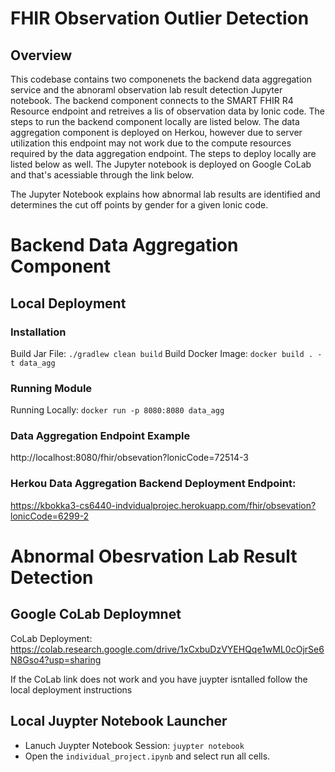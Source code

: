 # FHIR Observation Outlier Detection

## Overview
This codebase contains two componenets the backend data aggregation service and the abnoraml observation lab result detection Jupyter notebook. 
The backend component connects to the SMART FHIR R4 Resource endpoint and retreives a lis of observation data by lonic code. The steps to run the backend component locally are listed below. The data aggregation component is deployed on Herkou, however due to server utilization this endpoint may not work due to the compute resources required by the data aggregation endpoint. The steps to deploy locally are listed below as well. The Jupyter notebook is deployed on Google CoLab and that's acessiable through the link below.

The Jupyter Notebook explains how abnormal lab results are identified and determines the cut off points by gender for a given lonic code. 

# Backend Data Aggregation Component

## Local Deployment
### Installation
Build Jar File: `./gradlew clean build`
Build Docker Image: `docker build . -t data_agg`

### Running Module
Running Locally: `docker run -p 8080:8080 data_agg`

### Data Aggregation Endpoint Example
http://localhost:8080/fhir/obsevation?lonicCode=72514-3


### Herkou Data Aggregation Backend Deployment Endpoint:
https://kbokka3-cs6440-indvidualprojec.herokuapp.com/fhir/obsevation?lonicCode=6299-2


# Abnormal Obesrvation Lab Result Detection 

## Google CoLab Deploymnet 
CoLab Deployment: https://colab.research.google.com/drive/1xCxbuDzVYEHQqe1wML0cOjrSe6N8Gso4?usp=sharing

If the CoLab link does not work and you have juypter isntalled follow the local deployment instructions

## Local Juypter Notebook Launcher
* Lanuch Juypter Notebook Session: `juypter notebook`
* Open the `individual_project.ipynb` and select run all cells. 



